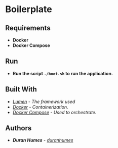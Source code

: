 # Boilerplate

## Requirements
* **Docker**
* **Docker Compose**

## Run
* **Run the script `./boot.sh` to run the application.**

## Built With

* *[Lumen](https://lumen.laravel.com/) - The framework used*
* *[Docker](https://docs.docker.com/) - Containerization.*
* *[Docker Compose](https://docs.docker.com/compose/) - Used to orchestrate.*

## Authors

* ***Duran Humes** - [duranhumes](https://github.com/duranhumes)*
